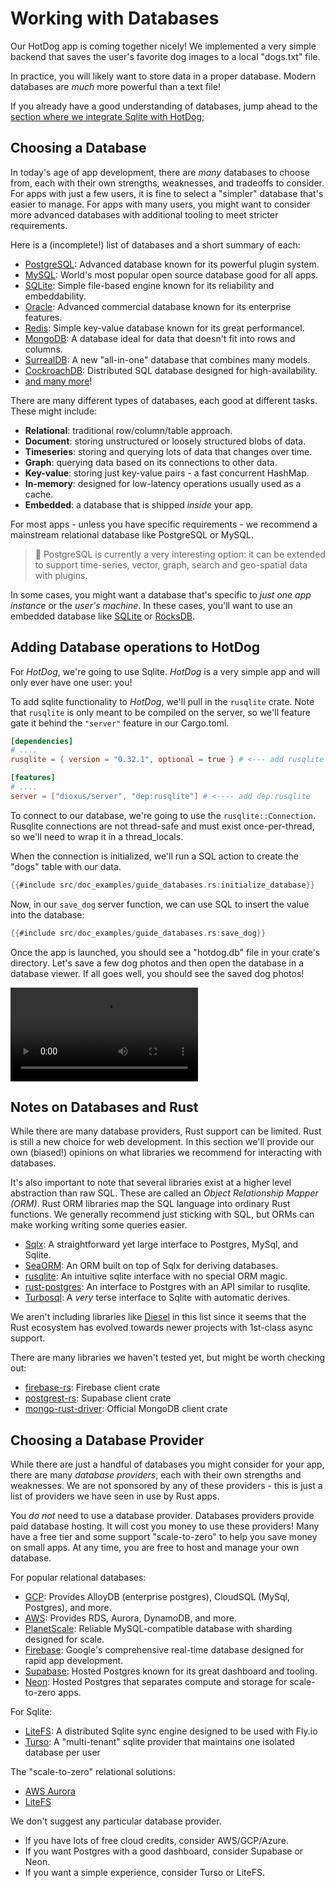 # Working with Databases

Our HotDog app is coming together nicely! We implemented a very simple backend that saves the user's favorite dog images to a local "dogs.txt" file.

In practice, you will likely want to store data in a proper database. Modern databases are *much* more powerful than a text file!

If you already have a good understanding of databases, jump ahead to the [section where we integrate Sqlite with HotDog](#adding-database-operations-to-hotdog);

## Choosing a Database

In today's age of app development, there are *many* databases to choose from, each with their own strengths, weaknesses, and tradeoffs to consider. For apps with just a few users, it is fine to select a "simpler" database that's easier to manage. For apps with many users, you might want to consider more advanced databases with additional tooling to meet stricter requirements.

Here is a (incomplete!) list of databases and a short summary of each:

- [PostgreSQL](https://www.postgresql.org): Advanced database known for its powerful plugin system.
- [MySQL](https://www.mysql.com): World's most popular open source database good for all apps.
- [SQLite](https://www.sqlite.org): Simple file-based engine known for its reliability and embeddability.
- [Oracle](https://www.oracle.com/database/): Advanced commercial database known for its enterprise features.
- [Redis](http://redis.io): Simple key-value database known for its great performancel.
- [MongoDB](https://www.mongodb.com/): A database ideal for data that doesn't fit into rows and columns.
- [SurrealDB](https://surrealdb.com/): A new "all-in-one" database that combines many models.
- [CockroachDB](https://www.cockroachlabs.com): Distributed SQL database designed for high-availability.
- [and many more](https://dev.to/shreyvijayvargiya/list-of-45-databases-in-the-world-57e8)!

There are many different types of databases, each good at different tasks. These might include:
- **Relational**: traditional row/column/table approach.
- **Document**: storing unstructured or loosely structured blobs of data.
- **Timeseries**: storing and querying lots of data that changes over time.
- **Graph**: querying data based on its connections to other data.
- **Key-value**: storing just key-value pairs - a fast concurrent HashMap.
- **In-memory**: designed for low-latency operations usually used as a cache.
- **Embedded**: a database that is shipped *inside* your app.

For most apps - unless you have specific requirements - we recommend a mainstream relational database like PostgreSQL or MySQL.

> 📣 PostgreSQL is currently a very interesting option: it can be extended to support time-series, vector, graph, search and geo-spatial data with plugins.

In some cases, you might want a database that's specific to *just one app instance* or the *user's machine*. In these cases, you'll want to use an embedded database like [SQLite](https://www.sqlite.org) or [RocksDB](https://rocksdb.org).

## Adding Database operations to HotDog

For *HotDog*, we're going to use Sqlite. *HotDog* is a very simple app and will only ever have one user: you!

To add sqlite functionality to *HotDog*, we'll pull in the `rusqlite` crate. Note that `rusqlite` is only meant to be compiled on the server, so we'll feature gate it behind the `"server"` feature in our Cargo.toml.

```toml
[dependencies]
# ....
rusqlite = { version = "0.32.1", optional = true } # <--- add rusqlite

[features]
# ....
server = ["dioxus/server", "dep:rusqlite"] # <---- add dep:rusqlite
```

To connect to our database, we're going to use the `rusqlite::Connection`. Rusqlite connections are not thread-safe and must exist once-per-thread, so we'll need to wrap it in a thread_locals.

When the connection is initialized, we'll run a SQL action to create the "dogs" table with our data.

```rust
{{#include src/doc_examples/guide_databases.rs:initialize_database}}
```

Now, in our `save_dog` server function, we can use SQL to insert the value into the database:

```rust
{{#include src/doc_examples/guide_databases.rs:save_dog}}
```

Once the app is launched, you should see a "hotdog.db" file in your crate's directory. Let's save a few dog photos and then open the database in a database viewer. If all goes well, you should see the saved dog photos!

![Databaseview](/assets/06_docs/hotdog-db-view.mp4)

## Notes on Databases and Rust

While there are many database providers, Rust support can be limited. Rust is still a new choice for web development. In this section we'll provide our own (biased!) opinions on what libraries we recommend for interacting with databases.

It's also important to note that several libraries exist at a higher level abstraction than raw SQL. These are called an *Object Relationship Mapper (ORM)*. Rust ORM libraries map the SQL language into ordinary Rust functions. We generally recommend just sticking with SQL, but ORMs can make working writing some queries easier.

- [Sqlx](https://github.com/launchbadge/sqlx): A straightforward yet large interface to Postgres, MySql, and Sqlite.
- [SeaORM](https://github.com/SeaQL/sea-orm): An ORM built on top of Sqlx for deriving databases.
- [rusqlite](https://github.com/rusqlite/rusqlite): An intuitive sqlite interface with no special ORM magic.
- [rust-postgres](https://github.com/sfackler/rust-postgres): An interface to Postgres with an API similar to rusqlite.
- [Turbosql](https://github.com/trevyn/turbosql): A *very* terse interface to Sqlite with automatic derives.

We aren't including libraries like [Diesel](http://diesel.rs) in this list since it seems that the Rust ecosystem has evolved towards newer projects with 1st-class async support.

There are many libraries we haven't tested yet, but might be worth checking out:

- [firebase-rs](https://github.com/emreyalvac/firebase-rs): Firebase client crate
- [postgrest-rs](https://github.com/supabase-community/postgrest-rs): Supabase client crate
- [mongo-rust-driver](https://github.com/mongodb/mongo-rust-driver): Official MongoDB client crate

## Choosing a Database Provider

While there are just a handful of databases you might consider for your app, there are many *database providers*, each with their own strengths and weaknesses. We are not sponsored by any of these providers - this is just a list of providers we have seen in use by Rust apps.

You *do not* need to use a database provider. Databases providers provide paid database hosting. It will cost you money to use these providers! Many have a free tier and some support "scale-to-zero" to help you save money on small apps. At any time, you are free to host and manage your own database.

For popular relational databases:

- [GCP](https://cloud.google.com/products/databases): Provides AlloyDB (enterprise postgres), CloudSQL (MySql, Postgres), and more.
- [AWS](https://aws.amazon.com/products/databases/): Provides RDS, Aurora, DynamoDB, and more.
- [PlanetScale](https://planetscale.com): Reliable MySQL-compatible database with sharding designed for scale.
- [Firebase](https://firebase.google.com): Google's comprehensive real-time database designed for rapid app development.
- [Supabase](https://supabase.com): Hosted Postgres known for its great dashboard and tooling.
- [Neon](https://neon.tech): Hosted Postgres that separates compute and storage for scale-to-zero apps.

For Sqlite:

- [LiteFS](https://fly.io/docs/litefs/): A distributed Sqlite sync engine designed to be used with Fly.io
- [Turso](https://turso.tech): A "multi-tenant" sqlite provider that maintains one isolated database per user

The "scale-to-zero" relational solutions:

- [AWS Aurora](https://aws.amazon.com/rds/aurora/)
- [LiteFS](https://fly.io/docs/litefs/)

We don't suggest any particular database provider.

- If you have lots of free cloud credits, consider AWS/GCP/Azure.
- If you want Postgres with a good dashboard, consider Supabase or Neon.
- If you want a simple experience, consider Turso or LiteFS.

